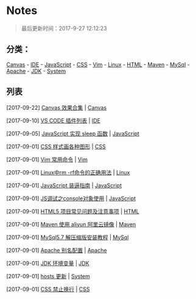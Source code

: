 # Notes

> 最后更新时间：2017-9-27 12:12:23

## 分类：

[Canvas](https://github.com/gee1k/notes/issues?q=is%3Aissue+is%3Aopen+label%3ACanvas) - [IDE](https://github.com/gee1k/notes/issues?q=is%3Aissue+is%3Aopen+label%3AIDE) - [JavaScript](https://github.com/gee1k/notes/issues?q=is%3Aissue+is%3Aopen+label%3AJavaScript) - [CSS](https://github.com/gee1k/notes/issues?q=is%3Aissue+is%3Aopen+label%3ACSS) - [Vim](https://github.com/gee1k/notes/issues?q=is%3Aissue+is%3Aopen+label%3AVim) - [Linux](https://github.com/gee1k/notes/issues?q=is%3Aissue+is%3Aopen+label%3ALinux) - [HTML](https://github.com/gee1k/notes/issues?q=is%3Aissue+is%3Aopen+label%3AHTML) - [Maven](https://github.com/gee1k/notes/issues?q=is%3Aissue+is%3Aopen+label%3AMaven) - [MySql](https://github.com/gee1k/notes/issues?q=is%3Aissue+is%3Aopen+label%3AMySql) - [Apache](https://github.com/gee1k/notes/issues?q=is%3Aissue+is%3Aopen+label%3AApache) - [JDK](https://github.com/gee1k/notes/issues?q=is%3Aissue+is%3Aopen+label%3AJDK) - [System](https://github.com/gee1k/notes/issues?q=is%3Aissue+is%3Aopen+label%3ASystem)


## 列表

[2017-09-22] [Canvas 效果合集](https://github.com/gee1k/notes/issues/15) | [Canvas](https://github.com/gee1k/notes/issues?q=is%3Aissue+is%3Aopen+label%3ACanvas)

[2017-09-10] [VS CODE 插件列表](https://github.com/gee1k/notes/issues/14) | [IDE](https://github.com/gee1k/notes/issues?q=is%3Aissue+is%3Aopen+label%3AIDE)

[2017-09-05] [JavaScript 实现 sleep 函数](https://github.com/gee1k/notes/issues/13) | [JavaScript](https://github.com/gee1k/notes/issues?q=is%3Aissue+is%3Aopen+label%3AJavaScript)

[2017-09-01] [CSS 样式画各种图形](https://github.com/gee1k/notes/issues/12) | [CSS](https://github.com/gee1k/notes/issues?q=is%3Aissue+is%3Aopen+label%3ACSS)

[2017-09-01] [Vim 常用命令](https://github.com/gee1k/notes/issues/11) | [Vim](https://github.com/gee1k/notes/issues?q=is%3Aissue+is%3Aopen+label%3AVim)

[2017-09-01] [Linux中rm -rf命令的正确用法](https://github.com/gee1k/notes/issues/10) | [Linux](https://github.com/gee1k/notes/issues?q=is%3Aissue+is%3Aopen+label%3ALinux)

[2017-09-01] [JavaScript 装逼指南](https://github.com/gee1k/notes/issues/9) | [JavaScript](https://github.com/gee1k/notes/issues?q=is%3Aissue+is%3Aopen+label%3AJavaScript)

[2017-09-01] [JS调试之console对象使用](https://github.com/gee1k/notes/issues/8) | [JavaScript](https://github.com/gee1k/notes/issues?q=is%3Aissue+is%3Aopen+label%3AJavaScript)

[2017-09-01] [HTML5 项目常见问题及注意事项](https://github.com/gee1k/notes/issues/7) | [HTML](https://github.com/gee1k/notes/issues?q=is%3Aissue+is%3Aopen+label%3AHTML)

[2017-09-01] [Maven 使用 aliyun 阿里云镜像](https://github.com/gee1k/notes/issues/6) | [Maven](https://github.com/gee1k/notes/issues?q=is%3Aissue+is%3Aopen+label%3AMaven)

[2017-09-01] [MySql5.7 解压缩版安装教程](https://github.com/gee1k/notes/issues/5) | [MySql](https://github.com/gee1k/notes/issues?q=is%3Aissue+is%3Aopen+label%3AMySql)

[2017-09-01] [Apache 别名配置](https://github.com/gee1k/notes/issues/4) | [Apache](https://github.com/gee1k/notes/issues?q=is%3Aissue+is%3Aopen+label%3AApache)

[2017-09-01] [JDK 环境变量](https://github.com/gee1k/notes/issues/3) | [JDK](https://github.com/gee1k/notes/issues?q=is%3Aissue+is%3Aopen+label%3AJDK)

[2017-09-01] [hosts 更新](https://github.com/gee1k/notes/issues/2) | [System](https://github.com/gee1k/notes/issues?q=is%3Aissue+is%3Aopen+label%3ASystem)

[2017-09-01] [CSS 禁止换行](https://github.com/gee1k/notes/issues/1) | [CSS](https://github.com/gee1k/notes/issues?q=is%3Aissue+is%3Aopen+label%3ACSS)

